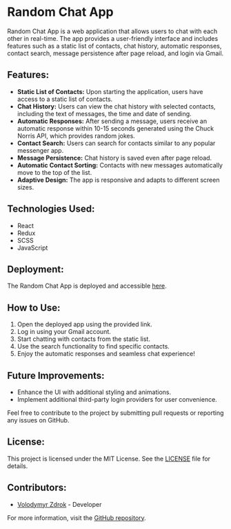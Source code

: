 # Random Chat App

Random Chat App is a web application that allows users to chat with each other in real-time. The app provides a user-friendly interface and includes features such as a static list of contacts, chat history, automatic responses, contact search, message persistence after page reload, and login via Gmail.

## Features:
- **Static List of Contacts:** Upon starting the application, users have access to a static list of contacts.
- **Chat History:** Users can view the chat history with selected contacts, including the text of messages, the time and date of sending.
- **Automatic Responses:** After sending a message, users receive an automatic response within 10-15 seconds generated using the Chuck Norris API, which provides random jokes.
- **Contact Search:** Users can search for contacts similar to any popular messenger app.
- **Message Persistence:** Chat history is saved even after page reload.
- **Automatic Contact Sorting:** Contacts with new messages automatically move to the top of the list.
- **Adaptive Design:** The app is responsive and adapts to different screen sizes.

## Technologies Used:
- React
- Redux
- SCSS
- JavaScript

## Deployment:
The Random Chat App is deployed and accessible [here](https://leo-chat.netlify.app).

## How to Use:
1. Open the deployed app using the provided link.
2. Log in using your Gmail account.
3. Start chatting with contacts from the static list.
4. Use the search functionality to find specific contacts.
5. Enjoy the automatic responses and seamless chat experience!

## Future Improvements:
- Enhance the UI with additional styling and animations.
- Implement additional third-party login providers for user convenience.

Feel free to contribute to the project by submitting pull requests or reporting any issues on GitHub.

## License:
This project is licensed under the MIT License. See the [LICENSE](LICENSE) file for details.

## Contributors:
- [Volodymyr Zdrok](https://github.com/volodymyrzdrok) - Developer

For more information, visit the [GitHub repository](https://github.com/volodymyrzdrok/random_chat).
